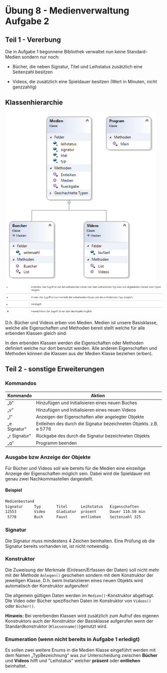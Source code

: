 # Übung 8 - Medienverwaltung Aufgabe 2

## Teil 1 - Vererbung

Die in Aufgabe 1 begonnene Bibliothek verwaltet nun keine Standard-Medien sondern nur noch:

* Bücher, die neben Signatur, Titel und Leihstatus zusätzlich eine Seitenzahl besitzen

* Videos, die zusätzlich eine Spieldauer besitzen (Wert in Minuten, nicht ganzzahlig)

## Klassenhierarchie

![Klassendiagramm](Klassendiagramm.png)
![Zeichen](Zeichen.png)

D.h. Bücher und Videos erben von Medien. Medien ist unsere Basisklasse, welche alle Eigenschaften und Methoden bereit stellt welche für alle erbenden Klassen gleich sind.

In den erbenden Klassen werden die Eigenschaften oder Methoden definiert welche nur dort benutzt werden. Alle anderen Eigenschaften und Methoden können die Klassen aus der Medien Klasse beziehen (erben).

## Teil 2 - sonstige Erweiterungen

### Kommandos

|Kommando    | Aktion
-------------|----------
|„b“| Hinzufügen und Initialisieren eines neuen Buches|
|„v“| Hinzufügen und Initialisieren eines neuen Videos|
|„l“| Anzeigen der Eigenschaften aller angelegter Objekte|
|„e Signatur“| Entleihen des durch die Signatur bezeichneten Objekts. z.B. e 5776|
|„r Signatur“| Rückgabe des durch die Signatur bezeichneten Objekts
|„q“|Programm beenden|

### Ausgabe bzw Anzeige der Objekte

Für Bücher und Videos soll wie bereits für die Medien eine einzeilige Anzeige der Eigenschaften möglich sein. Dabei wird die Spieldauer mit genau zwei Nachkommastellen dargestellt.

#### Beispiel

```bash
Medienbestand
Signatur     Typ       Titel      Leihstatus   Eigenschaften
12553        Video     Gladiator  präsent      Dauer 110.50 min
 5778        Buch      Faust      entliehen    Seitenzahl 325
```

### Signatur

Die Signatur muss mindestens 4 Zeichen beinhalten. Eine Prüfung ob die Signatur bereits vorhanden ist, ist nicht notwendig.

### Konstruktor

Die Zuweisung der Merkmale (Einlesen/Erfassen der Daten) soll nicht mehr mit der Methode `Anlegen()` geschehen sondern mit dem Konstruktor der jeweiligen Klasse. D.h. beim Instanziieren eines neuen Objekts wird automatisch der Konstruktor aufgerufen!

Die allgemein gültigen Daten werden im `Medien()`-Konstruktor abgefragt. DIe Video oder Bücher spezifischen Daten im Konstruktor von `Videos()` oder `Bücher()`.

**Hinweis:** Bei vererbenden Klassen wird zusätzlich zum Aufruf des eigenen Konstruktors auch der Konstruktor der Basisklasse aufgerufen wenn der Standardkonstruktor (`Klassenname()`)genutzt wird.

### Enumeration (wenn nicht bereits in Aufgabe 1 erledigt)

Es sollen zwei weitere Enums in die Medien Klasse eingeführt werden mit dem Namen „TypBezeichnung“ was zur Unterscheidung zwischen **Bücher** und **Videos** hilft und "Leihstatus" welcher **präsent** oder **entliehen** beinhaltet.
